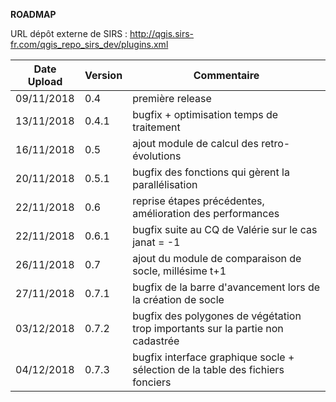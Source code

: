 **ROADMAP**

URL dépôt externe de SIRS : http://qgis.sirs-fr.com/qgis_repo_sirs_dev/plugins.xml

| Date Upload | Version | Commentaire |
|-------------|---------|-------------|
| 09/11/2018  |  0.4    | première release |
| 13/11/2018  | 0.4.1   | bugfix + optimisation temps de traitement |
| 16/11/2018  |  0.5    | ajout module de calcul des retro-évolutions |
| 20/11/2018  | 0.5.1   | bugfix des fonctions qui gèrent la parallélisation |
| 22/11/2018  |  0.6    | reprise étapes précédentes, amélioration des performances |
| 22/11/2018  | 0.6.1   | bugfix suite au CQ de Valérie sur le cas janat = -1 |
| 26/11/2018  |  0.7    | ajout du module de comparaison de socle, millésime t+1 |
| 27/11/2018  | 0.7.1   | bugfix de la barre d'avancement lors de la création de socle |
| 03/12/2018  | 0.7.2   | bugfix des polygones de végétation trop importants sur la partie non cadastrée |
| 04/12/2018  | 0.7.3   | bugfix interface graphique socle + sélection de la table des fichiers fonciers |